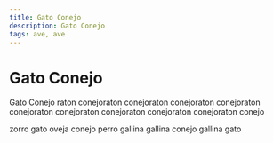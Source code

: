```yaml
---
title: Gato Conejo
description: Gato Conejo
tags: ave, ave
---
```


# Gato Conejo

Gato Conejo raton conejoraton conejoraton conejoraton conejoraton conejoraton conejoraton conejoraton conejoraton conejoraton conejo

zorro gato oveja conejo perro gallina gallina conejo gallina gato